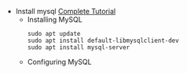 
- Install mysql [Complete Tutorial](https://www.digitalocean.com/community/tutorials/how-to-install-mysql-on-ubuntu-20-04)
    - Installing MySQL
        ```
        sudo apt update
        sudo apt install default-libmysqlclient-dev
        sudo apt install mysql-server
        ```
    - Configuring MySQL
